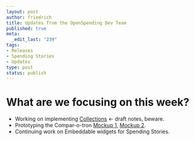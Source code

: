```yaml
--- 
layout: post
author: friedrich
title: Updates from the OpenSpending Dev Team
published: true
meta: 
  _edit_last: "239"
tags: 
- Releases
- Spending Stories
- Updates
type: post
status: publish
---
```

# What are we focusing on this week? 

* Working on implementing [Collections](http://wdmmg.okfnpad.org/collections) <- draft notes, beware. 
* Prototyping the Compar-o-tron [Mockup 1](http://www.flickr.com/photos/okfn/4623584907/), [Mockup 2](http://www.flickr.com/photos/okfn/4624190848/). 
* Continuing work on Embeddable widgets for Spending Stories. 

